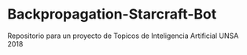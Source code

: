 # Backpropagation-Starcraft-Bot
Repositorio para un proyecto de Topicos de Inteligencia Artificial UNSA 2018
